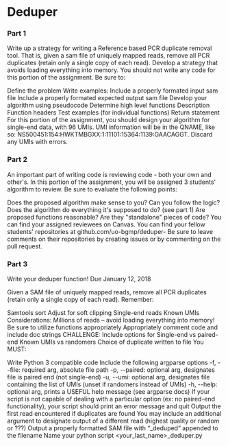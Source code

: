 # Deduper


### Part 1

Write up a strategy for writing a Reference based PCR duplicate removal tool. That is, given a sam file of uniquely mapped reads, remove all PCR duplicates (retain only a single copy of each read). Develop a strategy that avoids loading everything into memory. You should not write any code for this portion of the assignment. Be sure to:

Define the problem
Write examples:
Include a properly formated input sam file
Include a properly formated expected output sam file
Develop your algorithm using pseudocode
Determine high level functions
Description
Function headers
Test examples (for individual functions)
Return statement
For this portion of the assignment, you should design your algorithm for single-end data, with 96 UMIs. UMI information will be in the QNAME, like so: NS500451:154:HWKTMBGXX:1:11101:15364:1139:GAACAGGT. Discard any UMIs with errors.

### Part 2

An important part of writing code is reviewing code - both your own and other's. In this portion of the assignment, you will be assigned 3 students' algorithm to review. Be sure to evaluate the following points:

Does the proposed algorithm make sense to you? Can you follow the logic?
Does the algorithm do everything it's supposed to do? (see part 1)
Are proposed functions reasonable? Are they "standalone" pieces of code?
You can find your assigned reviewees on Canvas. You can find your fellow students' repositories at github.com/uo-bgmp/deduper-<user>
Be sure to leave comments on their repositories by creating issues or by commenting on the pull request.

### Part 3

Write your deduper function! Due January 12, 2018

Given a SAM file of uniquely mapped reads, remove all PCR duplicates (retain only a single copy of each read). Remember:

Samtools sort
Adjust for soft clipping
Single-end reads
Known UMIs
Considerations:
Millions of reads – avoid loading everything into memory!
Be sure to utilize functions appropriately
Appropriately comment code and include doc strings
CHALLENGE: Include options for
Single-end vs paired-end
Known UMIs vs randomers
Choice of duplicate written to file
You MUST:

Write Python 3 compatible code
Include the following argparse options
-f, --file: required arg, absolute file path
-p, --paired: optional arg, designates file is paired end (not single-end)
-u, --umi: optional arg, designates file containing the list of UMIs (unset if randomers instead of UMIs)
-h, --help: optional arg, prints a USEFUL help message (see argparse docs)
If your script is not capable of dealing with a particular option (ex: no paired-end functionality), your script should print an error message and quit
Output the first read encountered if duplicates are found
You may include an additional argument to designate output of a different read (highest quality or random or ???)
Output a properly formatted SAM file with “_deduped” appended to the filename
Name your python script <your_last_name>_deduper.py
